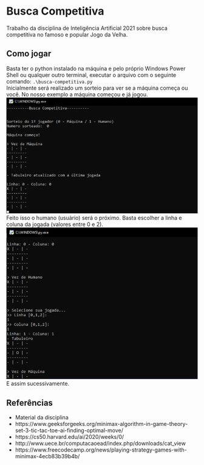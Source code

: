# Busca Competitiva
Trabalho da disciplina de Inteligência Artificial 2021 sobre busca competitiva no famoso e popular Jogo da Velha.

## Como jogar
Basta ter o python instalado na máquina e pelo próprio Windows Power Shell ou qualquer outro terminal, executar o arquivo com o seguinte comando: 
<code>.\busca-competitiva.py</code> </br>
Inicialmente será realizado um sorteio para ver se a máquina começa ou você. No nosso exemplo a máquina começou e já jogou.
<img src='imagens/Tela1.png' /><br/>
Feito isso o humano (usuário) será o próximo. Basta escolher a linha e coluna da jogada (valores entre 0 e 2).
<img src='imagens/Tela2.png' /><br/>
E assim sucessivamente.

## Referências
<ul>
  <li>Material da disciplina </li>
  <li>https://www.geeksforgeeks.org/minimax-algorithm-in-game-theory-set-3-tic-tac-toe-ai-finding-optimal-move/</li>
  <li>https://cs50.harvard.edu/ai/2020/weeks/0/ </li>
  <li>http://www.uece.br/computacaoead/index.php/downloads/cat_view </li>
  <li>https://www.freecodecamp.org/news/playing-strategy-games-with-minimax-4ecb83b39b4b/ </li>
</ul>
